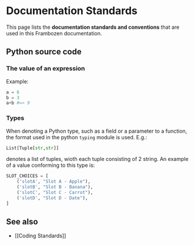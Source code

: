 # Documentation Standards

This page lists the **documentation standards and conventions** that are used in this Frambozen documentation.

## Python source code

### The value of an expression

Example:
```py
a = 6
b = 3
a+b #=> 9
```

### Types

When denoting a Python type, such as a field or a parameter to a function, the format used in the python `typing` module is used. E.g.:

```py
List[Tuple[str,str]]
```

denotes a list of tuples, wioth each tuple consisting of 2 string. An example of a value conforming to this type is:
```py
SLOT_CHOICES = [
    ('slotA', "Slot A - Apple"),
    ('slotB', "Slot B - Banana"),
    ('slotC', "Slot C - Carrot"),
    ('slotD', "Slot D - Date"),
]
```

## See also

* [[Coding Standards]]